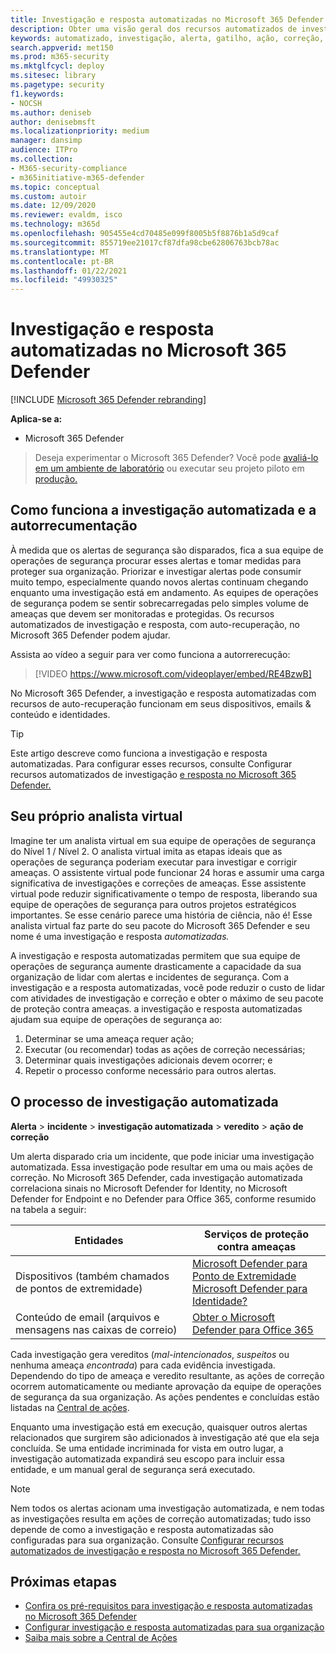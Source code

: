 ```yaml
---
title: Investigação e resposta automatizadas no Microsoft 365 Defender
description: Obter uma visão geral dos recursos automatizados de investigação e resposta, também chamados de autorreeração, no Microsoft 365 Defender
keywords: automatizado, investigação, alerta, gatilho, ação, correção, autorreeração
search.appverid: met150
ms.prod: m365-security
ms.mktglfcycl: deploy
ms.sitesec: library
ms.pagetype: security
f1.keywords:
- NOCSH
ms.author: deniseb
author: denisebmsft
ms.localizationpriority: medium
manager: dansimp
audience: ITPro
ms.collection:
- M365-security-compliance
- m365initiative-m365-defender
ms.topic: conceptual
ms.custom: autoir
ms.date: 12/09/2020
ms.reviewer: evaldm, isco
ms.technology: m365d
ms.openlocfilehash: 905455e4cd70485e099f8005b5f8876b1a5d9caf
ms.sourcegitcommit: 855719ee21017cf87dfa98cbe62806763bcb78ac
ms.translationtype: MT
ms.contentlocale: pt-BR
ms.lasthandoff: 01/22/2021
ms.locfileid: "49930325"
---
```

# <a name="automated-investigation-and-response-in-microsoft-365-defender"></a>Investigação e resposta automatizadas no Microsoft 365 Defender

[!INCLUDE [Microsoft 365 Defender rebranding](../includes/microsoft-defender.md)]


**Aplica-se a:**
- Microsoft 365 Defender

> Deseja experimentar o Microsoft 365 Defender? Você pode [avaliá-lo em um ambiente de laboratório](https://aka.ms/mtp-trial-lab) ou executar seu projeto piloto em [produção.](https://aka.ms/m365d-pilotplaybook)
>

## <a name="how-automated-investigation-and-self-healing-works"></a>Como funciona a investigação automatizada e a autorrecumentação

À medida que os alertas de segurança são disparados, fica a sua equipe de operações de segurança procurar esses alertas e tomar medidas para proteger sua organização. Priorizar e investigar alertas pode consumir muito tempo, especialmente quando novos alertas continuam chegando enquanto uma investigação está em andamento. As equipes de operações de segurança podem se sentir sobrecarregadas pelo simples volume de ameaças que devem ser monitoradas e protegidas. Os recursos automatizados de investigação e resposta, com auto-recuperação, no Microsoft 365 Defender podem ajudar.

Assista ao vídeo a seguir para ver como funciona a autorrerecução:

> [!VIDEO https://www.microsoft.com/videoplayer/embed/RE4BzwB]

No Microsoft 365 Defender, a investigação e resposta automatizadas com recursos de auto-recuperação funcionam em seus dispositivos, emails & conteúdo e identidades.
 
> [!TIP]
> Este artigo descreve como funciona a investigação e resposta automatizadas. Para configurar esses recursos, consulte Configurar recursos automatizados de investigação [e resposta no Microsoft 365 Defender.](mtp-configure-auto-investigation-response.md)

## <a name="your-own-virtual-analyst"></a>Seu próprio analista virtual

Imagine ter um analista virtual em sua equipe de operações de segurança do Nível 1 / Nível 2. O analista virtual imita as etapas ideais que as operações de segurança poderiam executar para investigar e corrigir ameaças. O assistente virtual pode funcionar 24 horas e assumir uma carga significativa de investigações e correções de ameaças. Esse assistente virtual pode reduzir significativamente o tempo de resposta, liberando sua equipe de operações de segurança para outros projetos estratégicos importantes. Se esse cenário parece uma história de ciência, não é! Esse analista virtual faz parte do seu pacote do Microsoft 365 Defender e seu nome é uma investigação e resposta *automatizadas.*

A investigação e resposta automatizadas permitem que sua equipe de operações de segurança aumente drasticamente a capacidade da sua organização de lidar com alertas e incidentes de segurança. Com a investigação e a resposta automatizadas, você pode reduzir o custo de lidar com atividades de investigação e correção e obter o máximo de seu pacote de proteção contra ameaças. a investigação e resposta automatizadas ajudam sua equipe de operações de segurança ao:

1. Determinar se uma ameaça requer ação;
2. Executar (ou recomendar) todas as ações de correção necessárias;
3. Determinar quais investigações adicionais devem ocorrer; e
4. Repetir o processo conforme necessário para outros alertas.

## <a name="the-automated-investigation-process"></a>O processo de investigação automatizada

**Alerta** > **incidente** > **investigação automatizada** > **veredito** > **ação de correção**

Um alerta disparado cria um incidente, que pode iniciar uma investigação automatizada. Essa investigação pode resultar em uma ou mais ações de correção. No Microsoft 365 Defender, cada investigação automatizada correlaciona sinais no Microsoft Defender for Identity, no Microsoft Defender for Endpoint e no Defender para Office 365, conforme resumido na tabela a seguir: 

|Entidades |Serviços de proteção contra ameaças  |
|---------|---------|
|Dispositivos (também chamados de pontos de extremidade)     |[Microsoft Defender para Ponto de Extremidade](https://docs.microsoft.com/windows/security/threat-protection/microsoft-defender-atp/automated-investigations)<br/>[Microsoft Defender para Identidade?](https://docs.microsoft.com/azure-advanced-threat-protection/what-is-atp) |      
|Conteúdo de email (arquivos e mensagens nas caixas de correio)     |[Obter o Microsoft Defender para Office 365](https://docs.microsoft.com/microsoft-365/security/office-365-security/office-365-atp)         |

Cada investigação gera vereditos (*mal-intencionados*, *suspeitos* ou nenhuma ameaça *encontrada*) para cada evidência investigada. Dependendo do tipo de ameaça e veredito resultante, as ações de correção ocorrem automaticamente ou mediante aprovação da equipe de operações de segurança da sua organização. As ações pendentes e concluídas estão listadas na [Central de ações](mtp-action-center.md).

Enquanto uma investigação está em execução, quaisquer outros alertas relacionados que surgirem são adicionados à investigação até que ela seja concluída. Se uma entidade incriminada for vista em outro lugar, a investigação automatizada expandirá seu escopo para incluir essa entidade, e um manual geral de segurança será executado. 

> [!NOTE]
> Nem todos os alertas acionam uma investigação automatizada, e nem todas as investigações resulta em ações de correção automatizadas; tudo isso depende de como a investigação e resposta automatizadas são configuradas para sua organização. Consulte [Configurar recursos automatizados de investigação e resposta no Microsoft 365 Defender.](mtp-configure-auto-investigation-response.md)


## <a name="next-steps"></a>Próximas etapas

- [Confira os pré-requisitos para investigação e resposta automatizadas no Microsoft 365 Defender](mtp-configure-auto-investigation-response.md#prerequisites-for-automated-investigation-and-response-in-microsoft-365-defender)
- [Configurar investigação e resposta automatizadas para sua organização](mtp-configure-auto-investigation-response.md)
- [Saiba mais sobre a Central de Ações](mtp-action-center.md)
